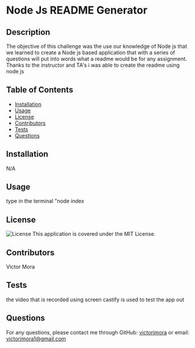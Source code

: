 
# Node Js README Generator

## Description
The objective of this challenge was the use our knowledge of Node js that we learned to create a Node js based application that with a series of questions will put into words what a readme would be for any assignment. Thanks to the instructor and TA's i was able to create the readme using node js

## Table of Contents
- [Installation](#installation)
- [Usage](#usage)
- [License](#license)
- [Contributors](#contributors)
- [Tests](#tests)
- [Questions](#questions)

## Installation
N/A

## Usage
type in the terminal "node index

## License
![License](https://img.shields.io/badge/License-MIT-green.svg)
This application is covered under the MIT License.

## Contributors
Victor Mora

## Tests
the video that is recorded using screen castify is used to test the app out

## Questions
For any questions, please contact me through GitHub: [victorjmora](https://github.com/victorjmora)
or email: victorjmora1@gmail.com
